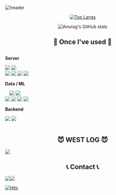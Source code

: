 <!--
**westnowise/westnowise** is a ✨ _special_ ✨ repository because its `README.md` (this file) appears on your GitHub profile.

Here are some ideas to get you started:

- 🔭 I’m currently working on ...
- 🌱 I’m currently learning ...
- 👯 I’m looking to collaborate on ...
- 🤔 I’m looking for help with ...
- 💬 Ask me about ...
- 📫 How to reach me: ...
- 😄 Pronouns: ...
- ⚡ Fun fact: ...
-->
![header](https://capsule-render.vercel.app/api?type=venom&color=auto&height=120&section=header&text=WESTnoWISE&fontSize=50)
<div align="center">

[![Top Langs](https://github-readme-stats.vercel.app/api/top-langs/?username=westnowise)](https://github.com/anuraghazra/github-readme-stats)


![Anurag's GitHub stats](https://github-readme-stats.vercel.app/api?username=westnowise&show_icons=true&theme=dracula)
    
    
    
## 🔨 Once I've used 🔨
<div style="display:flex; flex-direction:column; align-items:flex-start;">
    <!-- Server -->
    <p><strong>Server</strong></p>
    <div>
        <img src="https://img.shields.io/badge/ubuntu-E95420?style=for-the-badge&logo=ubuntu&logoColor=white"> 
        <img src="https://img.shields.io/badge/linux-FCC624?style=for-the-badge&logo=linux&logoColor=white">        
    </div>
    <div>
        <img src="https://img.shields.io/badge/Amazon AWS-232F3E?style=for-the-badge&logo=amazon aws&logoColor=white"> 
        <img src="https://img.shields.io/badge/docker-2496ED?style=for-the-badge&logo=docker&logoColor=white"> 
        <img src="https://img.shields.io/badge/jenkins-D24939?style=for-the-badge&logo=jenkins&logoColor=white"> 
        <img src="https://img.shields.io/badge/gitlab-FC6D26?style=for-the-badge&logo=gitlab&logoColor=white">   
    </div>
    <!-- Backend -->
    <div>
    <p><strong>Data / ML</strong></p>
        <img src="https://img.shields.io/badge/python-3776AB?style=for-the-badge&logo=python&logoColor=white">
        <img src="https://img.shields.io/badge/mysql-4479A1?style=for-the-badge&logo=mysql&logoColor=white">
    </div>
    <div>
        <img src="https://img.shields.io/badge/scikitlearn-F7931E?style=for-the-badge&logo=scikitlearn&logoColor=white">
        <img src="https://img.shields.io/badge/opencv-5C3EE8?style=for-the-badge&logo=opencv&logoColor=white">
        <img src="https://img.shields.io/badge/tensorflow-FF6F00?style=for-the-badge&logo=tensorflow&logoColor=white">
        <img src="https://img.shields.io/badge/numpy-013243?style=for-the-badge&logo=numpy&logoColor=white">
    </div>
    <!-- Backend -->
    <p><strong>Backend</strong></p>
    <div>  
        <img src="https://img.shields.io/badge/Spring Boot-6DB33F?style=for-the-badge&logo=spring boot&logoColor=white">
        <img src="https://img.shields.io/badge/Django-092E20?style=for-the-badge&logo=Django&logoColor=white"> 
    </div>
    <br>
</div>

## 😈 WEST LOG 😈
<div style="display:flex; flex-direction:row;">
<a href ="https://www.notion.so/westnowise/">
    <img src="https://img.shields.io/badge/notion-000000?style=for-the-badge&logo=notion&logoColor=white"> 
</a>

</div>

## 📞 Contact 📞
<div style="display:flex; flex-direction:row;">
    <a href="mailto:suseohyun@gmail.com">
        <img src="https://img.shields.io/badge/Gmail-EA4335?style=for-the-badge&logo=Gmail&logoColor=white"> 
    </a>
    <a href="mailto:s5681019@naver.com">
        <img src="https://img.shields.io/badge/naver-03C75A?style=for-the-badge&logo=naver&logoColor=white"> 
    </a>
<!--     <a href="https://www.instagram.com/j.westnowise">
        <img src="https://img.shields.io/badge/Instagram-E4405F?style=for-the-badge&logo=Instagram&logoColor=white"> 
    </a> -->
</div>
</div>

[![Hits](https://hits.seeyoufarm.com/api/count/incr/badge.svg?url=https%3A%2F%2Fgithub.com%2Fwestnowise&count_bg=%23EAD9E9&title_bg=%23000000&icon=mcdonalds.svg&icon_color=%23FADEF2&title=+west&edge_flat=false)](https://hits.seeyoufarm.com)
